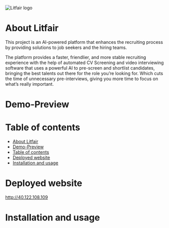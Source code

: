 ![Litfair logo](https://github.com/YasmineEl-shahat/Litfair/blob/master/public/assets/readme/animatedLogo.gif)

# About Litfair

This project is an AI-powered platform that enhances the recruiting process by providing solutions to job seekers and the hiring teams.

The platform provides a faster, friendlier, and more stable recruiting experience with the help of automated CV Screening and video interviewing software that uses a powerful AI to pre-screen and shortlist candidates, bringing the best talents out there for the role you’re looking for. Which cuts the time of unnecessary pre-interviews, giving you more time to focus on what’s really important.

# Demo-Preview

# Table of contents

- [About Litfair](#about-litfair)
- [Demo-Preview](#demo-preview)
- [Table of contents](#table-of-contents)
- [Deployed website](#deployed-website)
- [Installation and usage](#installation-and-usage)

# Deployed website

http://40.122.108.109

# Installation and usage

